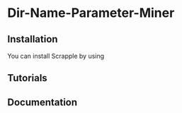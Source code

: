 # Dir-Name-Parameter-Miner

Installation
------------

You can install Scrapple by using


Tutorials
---------


Documentation
-------------

